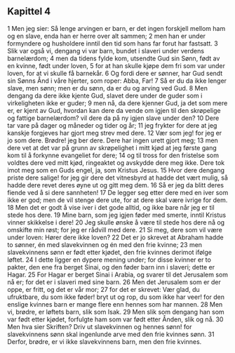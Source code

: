 ## Kapittel 4

1 Men jeg sier: Så lenge arvingen er barn, er det ingen forskjell mellom ham og en slave, enda han er herre over alt sammen;
2 men han er under formyndere og husholdere inntil den tid som hans far forut har fastsatt.
3 Slik var også vi, dengang vi var barn, bundet i slaveri under verdens barnelærdom;
4 men da tidens fylde kom, utsendte Gud sin Sønn, født av en kvinne, født under loven,
5 for at han skulle kjøpe dem fri som var under loven, for at vi skulle få barnekår.
6 Og fordi dere er sønner, har Gud sendt sin Sønns Ånd i våre hjerter, som roper: Abba, Far!
7 Så er du da ikke lenger slave, men sønn; men er du sønn, da er du og arving ved Gud.
8 Men dengang da dere ikke kjente Gud, slavet dere under de guder som i virkeligheten ikke er guder;
9 men nå, da dere kjenner Gud, ja det som mere er, er kjent av Gud, hvordan kan dere da vende om igjen til den skrøpelige og fattige barnelærdom? vil dere da på ny igjen slave under den?
10 Dere tar vare på dager og måneder og tider og år;
11 jeg frykter for dere at jeg kanskje forgjeves har gjort meg strev med dere.
12 Vær som jeg! for jeg er jo som dere. Brødre! jeg ber dere. Dere har ingen urett gjort meg;
13 men dere vet at det var på grunn av skrøpelighet i mitt kjød at jeg første gang kom til å forkynne evangeliet for dere;
14 og til tross for den fristelse som voldtes dere ved mitt kjød, ringeaktet og avskydde dere meg ikke. Dere tok imot meg som en Guds engel, ja, som Kristus Jesus.
15 Hvor dere dengang priste dere salige! for jeg gir dere det vitnesbyrd at hadde det vært mulig, så hadde dere revet deres øyne ut og gitt meg dem.
16 Så er jeg da blitt deres fiende ved å si dere sannheten!
17 De legger seg etter dere med en iver som ikke er god; men de vil stenge dere ute, for at dere skal være ivrige for dem.
18 Men det er godt å vise iver i det gode alltid, og ikke bare når jeg er til stede hos dere.
19 Mine barn, som jeg igjen føder med smerte, inntil Kristus vinner skikkelse i dere!
20 Jeg skulle ønske å være til stede hos dere nå og omskifte min røst; for jeg er rådvill med dere.
21 Si meg, dere som vil være under loven: Hører dere ikke loven?
22 Det er jo skrevet at Abraham hadde to sønner, én med slavekvinnen og én med den frie kvinne;
23 men slavekvinnens sønn er født etter kjødet, den frie kvinnes derimot ifølge løftet.
24 I dette ligger en dypere mening under; for disse kvinner er to pakter, den ene fra berget Sinai, og den føder barn inn i slaveri; dette er Hagar.
25 For Hagar er berget Sinai i Arabia, og svarer til det Jerusalem som nå er; for det er i slaveri med sine barn.
26 Men det Jerusalem som er der oppe, er fritt, og det er vår mor;
27 for det er skrevet: Vær glad, du ufruktbare, du som ikke føder! bryt ut og rop, du som ikke har veer! for den enslige kvinnes barn er mange flere enn hennes som har mannen.
28 Men vi, brødre, er løftets barn, slik som Isak.
29 Men slik som dengang han som var født etter kjødet, forfulgte ham som var født etter Ånden, slik og nå.
30 Men hva sier Skriften? Driv ut slavekvinnen og hennes sønn! for slavekvinnens sønn skal ingenlunde arve med den frie kvinnes sønn.
31 Derfor, brødre, er vi ikke slavekvinnens barn, men den frie kvinnes.
